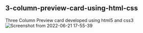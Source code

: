 ## 3-column-preview-card-using-html-css
Three Column Preview card developed using html5 and css3
![Screenshot from 2022-06-21 17-55-39](https://user-images.githubusercontent.com/99345266/174802481-d4584566-cd9a-445d-9fb1-61b2fb382086.png)
